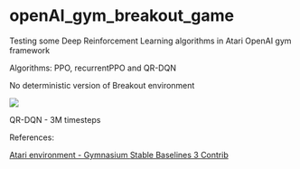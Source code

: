 # openAI_gym_breakout_game
Testing some Deep Reinforcement Learning algorithms in Atari OpenAI gym framework

Algorithms: PPO, recurrentPPO and QR-DQN

No deterministic version of Breakout environment

![](https://github.com/dbeniteze/openAI_gym_breakout_game/blob/main/sample/3M_qrdqn_breakout_4k_vec32_128stepbatch.gif)

QR-DQN - 3M timesteps

References:

<a href="https://gymnasium.farama.org/environments/atari/breakout/" target="_blank">Atari environment - Gymnasium </a>
<a href="https://github.com/Stable-Baselines-Team/stable-baselines3-contrib" target="_blank">Stable Baselines 3 Contrib </a>
